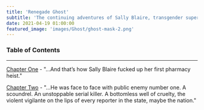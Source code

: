 ```yaml
---
title: 'Renegade Ghost'
subtitle: 'The continuing adventures of Sally Blaire, transgender superhero.'
date: 2021-04-19 01:00:00
featured_image: 'images/Ghost/ghost-mask-2.png'
---
```


### Table of Contents
---
[Chapter One](https://www.evhaste.com/blog/renegade-ghost-chapter-1) - "...And that’s how Sally Blaire fucked up her first pharmacy heist."  

[Chapter Two](https://www.evhaste.com/blog/renegade-ghost-chapter-2) - "...He was face to face with public enemy number one. A scoundrel. An unstoppable serial killer. A bottomless well of cruelty, the violent vigilante on the lips of every reporter in the state, maybe the nation."  


<!--
### Season 1: Sally Blaire vs. Capitalism

---

### Season 2: Sally Blaire vs. The Alt Right

---

### Intermission: Sally Blaire vs. TERFs

---

### Season 3: Sally Blaire vs. Systemic Racism

---

### ~~Season 4: Sally Blaire vs. The Cancellation of Luke Cage Season 3~~

---

### Season 5: Sally Blaire vs. The Patriarchy

---

### Season 6: Sally Blaire vs. The GOP

-->
